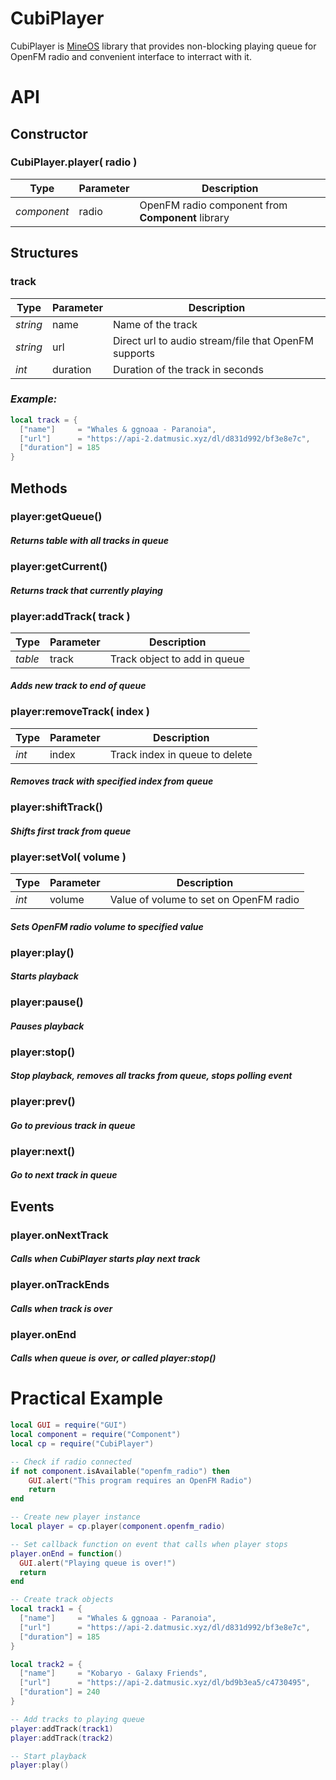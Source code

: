 # CubiPlayer

CubiPlayer is [MineOS](https://github.com/IgorTimofeev/MineOS/) library that provides non-blocking playing queue for OpenFM radio and convenient interface to interract with it.

# API
## Constructor
### CubiPlayer.**player**( radio )
| Type | Parameter | Description |
| ------ | ------ | ------ |
| *component* | radio | OpenFM radio component from **Component** library |

## Structures

### **track**
| Type | Parameter | Description |
| ------ | ------ | ------ |
| *string* | name | Name of the track |
| *string* | url | Direct url to audio stream/file that OpenFM supports |
| *int* | duration | Duration of the track in seconds |
### *Example:*
```lua
local track = {
  ["name"]     = "Whales & ggnoaa - Paranoia",
  ["url"]      = "https://api-2.datmusic.xyz/dl/d831d992/bf3e8e7c",
  ["duration"] = 185
}
```


## Methods
### player:**getQueue**()
#### *Returns table with all tracks in queue*


### player:**getCurrent**()
#### *Returns track that currently playing*


### player:**addTrack**( track )
| Type | Parameter | Description |
| ------ | ------ | ------ |
| *table* | track | Track object to add in queue |
#### *Adds new track to end of queue*


### player:**removeTrack**( index )
| Type | Parameter | Description |
| ------ | ------ | ------ |
| *int* | index | Track index in queue to delete |
#### *Removes track with specified index from queue*


### player:**shiftTrack**()
#### *Shifts first track from queue*


### player:**setVol**( volume )
| Type | Parameter | Description |
| ------ | ------ | ------ |
| *int* | volume | Value of volume to set on OpenFM radio |
#### *Sets OpenFM radio volume to specified value*


### player:**play**()
#### *Starts playback*


### player:**pause**()
#### *Pauses playback*


### player:**stop**()
#### *Stop playback, removes all tracks from queue, stops polling event*


### player:**prev**()
#### *Go to previous track in queue*



### player:**next**()
#### *Go to next track in queue*


## Events


### player.**onNextTrack**
#### *Calls when CubiPlayer starts play next track*


### player.**onTrackEnds**
#### *Calls when track is over*


### player.**onEnd**
#### *Calls when queue is over, or called player:stop()*


# Practical Example
```lua
local GUI = require("GUI")
local component = require("Component")
local cp = require("CubiPlayer")

-- Check if radio connected
if not component.isAvailable("openfm_radio") then
	GUI.alert("This program requires an OpenFM Radio")
	return
end

-- Create new player instance
local player = cp.player(component.openfm_radio)

-- Set callback function on event that calls when player stops
player.onEnd = function()
  GUI.alert("Playing queue is over!")
  return
end

-- Create track objects
local track1 = {
  ["name"]     = "Whales & ggnoaa - Paranoia",
  ["url"]      = "https://api-2.datmusic.xyz/dl/d831d992/bf3e8e7c",
  ["duration"] = 185
}

local track2 = {
  ["name"]     = "Kobaryo - Galaxy Friends",
  ["url"]      = "https://api-2.datmusic.xyz/dl/bd9b3ea5/c4730495",
  ["duration"] = 240
}

-- Add tracks to playing queue
player:addTrack(track1)
player:addTrack(track2)

-- Start playback
player:play()
```
